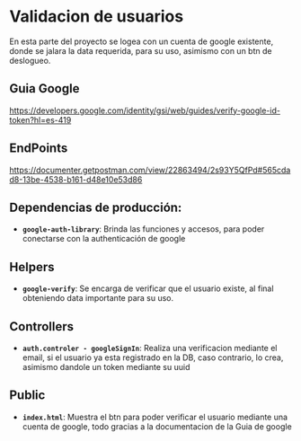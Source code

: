# Validacion de usuarios
En esta parte del proyecto se logea con un cuenta de google existente, donde se jalara la data requerida, para su uso, asimismo con un btn de deslogueo.
## Guia Google
https://developers.google.com/identity/gsi/web/guides/verify-google-id-token?hl=es-419
## EndPoints
https://documenter.getpostman.com/view/22863494/2s93Y5QfPd#565cdad8-13be-4538-b161-d48e10e53d86

## Dependencias de producción:
- **`google-auth-library`**: Brinda las funciones y accesos, para poder conectarse con la authenticación de google
## Helpers
- **`google-verify`**: Se encarga de verificar que el usuario existe, al final obteniendo data importante para su uso.
  
## Controllers
- **`auth.controler - googleSignIn`**: Realiza una verificacion mediante el email, si el usuario ya esta registrado en la DB, caso contrario, lo crea, asimismo dandole un token mediante su uuid

## Public
- **`index.html`**: Muestra el btn para poder verificar el usuario mediante una cuenta de google, todo gracias a la documentacion de la Guia de google
